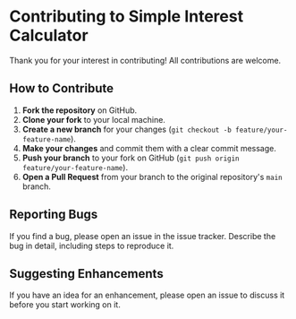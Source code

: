 # Contributing to Simple Interest Calculator

Thank you for your interest in contributing! All contributions are welcome.

## How to Contribute

1.  **Fork the repository** on GitHub.
2.  **Clone your fork** to your local machine.
3.  **Create a new branch** for your changes (`git checkout -b feature/your-feature-name`).
4.  **Make your changes** and commit them with a clear commit message.
5.  **Push your branch** to your fork on GitHub (`git push origin feature/your-feature-name`).
6.  **Open a Pull Request** from your branch to the original repository's `main` branch.

## Reporting Bugs

If you find a bug, please open an issue in the issue tracker. Describe the bug in detail, including steps to reproduce it.

## Suggesting Enhancements

If you have an idea for an enhancement, please open an issue to discuss it before you start working on it.
